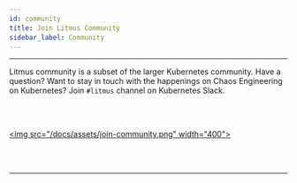 ```yaml
---
id: community 
title: Join Litmus Community
sidebar_label: Community 
---
```

------

Litmus community is a subset of the larger Kubernetes community. Have a question? Want to stay in touch with the happenings on Chaos Engineering on Kubernetes? Join `#litmus` channel on Kubernetes Slack. 

<br><br>

<a href="https://kubernetes.slack.com/messages/CNXNB0ZTN" target="_blank"><img src="/docs/assets/join-community.png" width="400"></a>

<br>	

<br>

<hr>

<br>

<br>

<!-- Global site tag (gtag.js) - Google Analytics -->

<script async src="https://www.googletagmanager.com/gtag/js?id=UA-92076314-12"></script>
<script>
  window.dataLayer = window.dataLayer || [];
  function gtag(){dataLayer.push(arguments);}
  gtag('js', new Date());

  gtag('config', 'UA-92076314-12');
</script>
